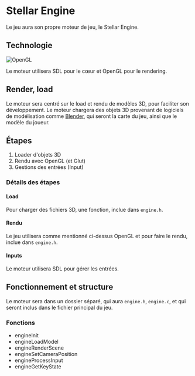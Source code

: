 
# Stellar Engine

Le jeu aura son propre moteur de jeu, le Stellar Engine. 

## Technologie

![OpenGL](https://img.shields.io/badge/OpenGL-FFFFFF?style=for-the-badge&logo=OpenGL)

Le moteur utilisera SDL pour le cœur et OpenGL pour le rendering.

## Render, load 

Le moteur sera centré sur le load et rendu de modèles 3D, pour faciliter son développement.
Le moteur chargera des objets 3D provenant de logiciels de modélisation comme [Blender](https://fr.m.wikipedia.org/wiki/Blender), qui seront la carte du jeu, ainsi que le modèle du joueur.

## Étapes

1. Loader d'objets 3D
2. Rendu avec OpenGL (et Glut)
3. Gestions des entrées (Input) 

### Détails des étapes

#### Load

Pour charger des fichiers 3D, une fonction, inclue dans `engine.h`.

#### Rendu

Le jeu utilisera comme mentionné ci-dessus OpenGL et pour faire le rendu, inclue dans `engine.h`.

#### Inputs

Le moteur utilisera SDL pour gérer les entrées.

## Fonctionnement et structure

Le moteur sera dans un dossier séparé, qui aura `engine.h`, `engine.c`, et qui seront inclus dans le fichier principal du jeu.

### Fonctions

- engineInit
- engineLoadModel
- engineRenderScene
- engineSetCameraPosition
- engineProcessInput
- engineGetKeyState
